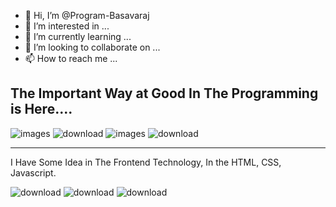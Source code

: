 - 👋 Hi, I’m @Program-Basavaraj
- 👀 I’m interested in ...
- 🌱 I’m currently learning ...
- 💞️ I’m looking to collaborate on ...
- 📫 How to reach me ...

The Important Way at Good In The Programming is Here....
-----------------------------------------------------------
![images](https://user-images.githubusercontent.com/93095238/210180685-911f2833-9f6c-45d6-a2b5-d7fce555ffd1.png)
![download](https://user-images.githubusercontent.com/93095238/210180693-b7d567a4-01ea-4031-8bb4-9f0054b34de8.png)
![images](https://user-images.githubusercontent.com/93095238/210180974-4b737095-8ab8-4c9f-b272-a2b30389e734.jpg)
![download](https://user-images.githubusercontent.com/93095238/210181091-8ec3024d-171d-4522-8e05-a5461f6b6b2c.jpg)

-------------------------------------------------------------------------
I Have Some Idea in The Frontend Technology, In the HTML, CSS, Javascript.

![download](https://user-images.githubusercontent.com/93095238/210180261-6278fdf6-edb3-43e6-b98c-b82f69b9fbb2.png)
![download](https://user-images.githubusercontent.com/93095238/210180297-a920b7b9-9484-49b5-8ea4-2d046b83d0c9.png)
![download](https://user-images.githubusercontent.com/93095238/210180307-2adb789e-e2e9-4437-87f4-dd621788aff8.jpg)



<!---
Program-Basavaraj/Program-Basavaraj is a ✨ special ✨ repository because its `README.md` (this file) appears on your GitHub profile.
You can click the Preview link to take a look at your changes.
--->
